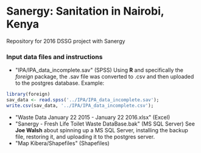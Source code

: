 # Sanergy: Sanitation in Nairobi, Kenya
Repository for 2016 DSSG project with Sanergy
### Input data files and instructions
* "IPA/IPA_data_incomplete.sav" (SPSS)
Using **R** and specifically the *foreign* package, the .sav file was converted to .csv and then uploaded to the postgres database. Example:
```R
library(foreign)
sav_data <- read.spss('../IPA/IPA_data_incomplete.sav');
write.csv(sav_data, '../IPA/IPA_data_incomplete.csv');
```
* "Waste Data January 22 2015 - January 22 2016.xlsx" (Excel)
* "Sanergy - Fresh Life Toilet Waste DataBase.bak" (MS SQL Server)
See **Joe Walsh** about spinning up a MS SQL Server, installing the backup file, restoring it, and uploading it to the postgres server.
* "Map Kibera/Shapefiles" (Shapefiles)

